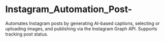 # Instagram_Automation_Post-
Automates Instagram posts by generating AI-based captions, selecting or uploading images, and publishing via the Instagram Graph API. Supports tracking post status.
